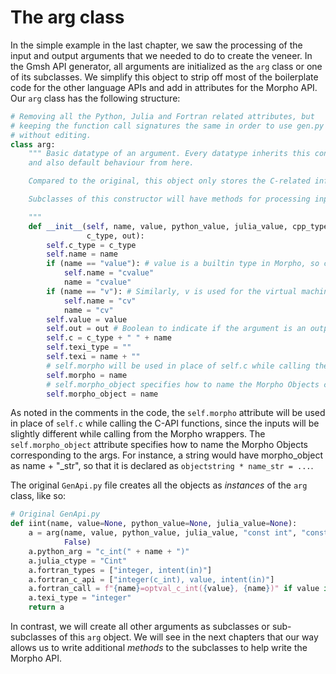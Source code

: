 # The arg class

In the simple example in the last chapter, we saw the processing of the input and output arguments that we needed to do to create the veneer. In the Gmsh API generator, all arguments are initialized as the `arg` class or one of its subclasses. We simplify this object to strip off most of the boilerplate code for the other language APIs and add in attributes for the Morpho API. Our `arg` class has the following structure:

```python
# Removing all the Python, Julia and Fortran related attributes, but
# keeping the function call signatures the same in order to use gen.py
# without editing.
class arg:
    """ Basic datatype of an argument. Every datatype inherits this constructor
    and also default behaviour from here.

    Compared to the original, this object only stores the C-related information (to actually call the C-API functions) and Morpho-specific information.

    Subclasses of this constructor will have methods for processing inputs/outputs, etc.

    """
    def __init__(self, name, value, python_value, julia_value, cpp_type,
                 c_type, out):
        self.c_type = c_type
        self.name = name
        if (name == "value"): # value is a builtin type in Morpho, so change it slightly
            self.name = "cvalue"
            name = "cvalue"
        if (name == "v"): # Similarly, v is used for the virtual machine (vm) in Morpho
            self.name = "cv"
            name = "cv"
        self.value = value
        self.out = out # Boolean to indicate if the argument is an output
        self.c = c_type + " " + name
        self.texi_type = ""
        self.texi = name + ""
        # self.morpho will be used in place of self.c while calling the C-API functions, since the inputs will be slightly different while calling from the Morpho wrappers.
        self.morpho = name
        # self.morpho_object specifies how to name the Morpho Objects corresponding to the args. For instance, a string would have morpho_object as name + "_str", so that it is declared as `objectstring * name_str = ...`
        self.morpho_object = name

```

As noted in the comments in the code, the `self.morpho` attribute will be used in place of `self.c` while calling the C-API functions, since the inputs will be slightly different while calling from the Morpho wrappers. The `self.morpho_object` attribute specifies how to name the Morpho Objects corresponding to the args. For instance, a string would have morpho_object as name + "\_str", so that it is declared as `objectstring * name_str = ...`.

The original `GenApi.py` file creates all the objects as _instances_ of the `arg` class, like so:

```python
# Original GenApi.py
def iint(name, value=None, python_value=None, julia_value=None):
    a = arg(name, value, python_value, julia_value, "const int", "const int",
            False)
    a.python_arg = "c_int(" + name + ")"
    a.julia_ctype = "Cint"
    a.fortran_types = ["integer, intent(in)"]
    a.fortran_c_api = ["integer(c_int), value, intent(in)"]
    a.fortran_call = f"{name}=optval_c_int({value}, {name})" if value is not None else f"{name}=int({name}, c_int)"
    a.texi_type = "integer"
    return a
```

In contrast, we will create all other arguments as subclasses or sub-subclasses of this `arg` object. We will see in the next chapters that our way allows us to write additional _methods_ to the subclasses to help write the Morpho API.
